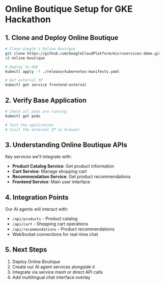 # Online Boutique Setup for GKE Hackathon

## 1. Clone and Deploy Online Boutique

```bash
# Clone Google's Online Boutique
git clone https://github.com/GoogleCloudPlatform/microservices-demo.git online-boutique
cd online-boutique

# Deploy to GKE
kubectl apply -f ./release/kubernetes-manifests.yaml

# Get external IP
kubectl get service frontend-external
```

## 2. Verify Base Application

```bash
# Check all pods are running
kubectl get pods

# Test the application
# Visit the external IP in browser
```

## 3. Understanding Online Boutique APIs

Key services we'll integrate with:
- **Product Catalog Service**: Get product information
- **Cart Service**: Manage shopping cart
- **Recommendation Service**: Get product recommendations
- **Frontend Service**: Main user interface

## 4. Integration Points

Our AI agents will interact with:
- `/api/products` - Product catalog
- `/api/cart` - Shopping cart operations
- `/api/recommendations` - Product recommendations
- WebSocket connections for real-time chat

## 5. Next Steps

1. Deploy Online Boutique
2. Create our AI agent services alongside it
3. Integrate via service mesh or direct API calls
4. Add multilingual chat interface overlay
